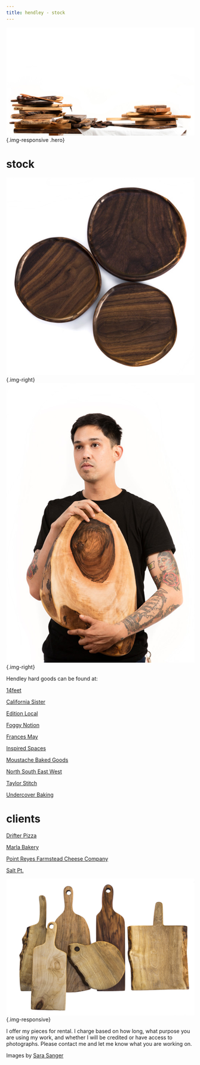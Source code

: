 ```yaml
---
title: hendley - stock
---
```

![](/img/Hendley_May2016_MG_1778_RT-X2.jpg){.img-responsive .hero}

stock 
=====
![](/img/stock-1.jpg){.img-right}
![](/img/Hendley_May2016_MG_1873_RT-XL.jpg){.img-right}

Hendley hard goods can be found at:

[14feet](https://squareup.com/market/14feet)

[California Sister](http://www.californiasister.com/)

[Edition Local](http://www.editionlocal.com/)  

[Foggy Notion](http://www.foggy-notion.com/)

[Frances May](http://www.francesmay.com/)

[Inspired Spaces](http://inspiredspacesdesign.com/)

[Moustache Baked Goods](http://moustachebakedgoods.com/)

[North South East West](http://www.nosoeawe.com/)

[Taylor Stitch](https://www.taylorstitch.com/)

[Undercover Baking](http://www.criminalbaking.com/)

clients
=======

[Drifter Pizza](http://www.drifterpizza.com/)

[Marla Bakery](http://www.marlabakery.com)

[Point Reyes Farmstead Cheese Company](https://www.pointreyescheese.com)

[Salt Pt.](http://www.saltptcalifornia.com/#saltptcalifornia)

![](/img/stock-6.jpg){.img-responsive}



I offer my pieces for rental. I charge based on how long, what purpose you are 
using my work, and whether I will be credited or have access to photographs. 
Please contact me and let me know what you are working on.



Images by [Sara Sanger](http://sarasanger.com)
